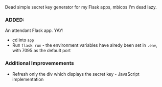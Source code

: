 Dead simple secret key generator for my Flask apps, mbicos I'm dead lazy. 

### ADDED: ###

An attendant Flask app. YAY!  

- cd into `app` 
- Run `flask run` - the environment variables have alredy been set in `.env`, with 7095 as the default port  

### Additional Improvemements ###
- Refresh only the div which displays the secret key - JavaScript implementation  
